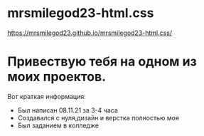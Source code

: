 # mrsmilegod23-html.css

https://mrsmilegod23.github.io/mrsmilegod23-html.css/
<h1>Привествую тебя на одном из моих проектов.</h1>

Вот краткая информация:

- Был написан 08.11.21 за 3-4 часа
- Создавался с нуля,дизайн и верстка полностью моя
- Был заданием в колледже 



